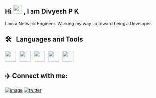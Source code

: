 ## Hi <img src="https://media.giphy.com/media/hvRJCLFzcasrR4ia7z/giphy.gif" width="28px" height="28px"> , I am Divyesh P K

I am a Network Engineer. Working my way up toward being a Developer.



## 🛠 &nbsp; Languages and Tools
<img src="https://cdn.jsdelivr.net/gh/devicons/devicon/icons/c/c-original.svg"  height="35" width="35"/> &nbsp; <img src="https://cdn.jsdelivr.net/gh/devicons/devicon/icons/cplusplus/cplusplus-original.svg" height="35" width="35"/> &nbsp; <img src="https://cdn.jsdelivr.net/gh/devicons/devicon/icons/javascript/javascript-original.svg" height="35" width="35"/> &nbsp;  <img src="https://cdn.jsdelivr.net/gh/devicons/devicon/icons/python/python-original.svg" height="35" width="35" /> &nbsp; <img src="https://cdn.jsdelivr.net/gh/devicons/devicon/icons/git/git-original.svg" height="35" width="35"/>
          
          
## ✈️ Connect with me:
          
[![image](https://img.shields.io/badge/LinkedIn-0077B5?style=for-the-badge&logo=linkedin&logoColor=white)](https://www.linkedin.com/in/divyeshpk/) [![twitter](https://img.shields.io/badge/Twitter-1DA1F2?style=for-the-badge&logo=twitter&logoColor=white)](https://twitter.com/pkdivyesh)

